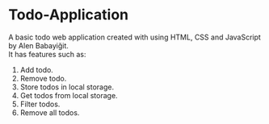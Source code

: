 # Todo-Application
A basic todo web application created with using HTML, CSS and JavaScript by Alen Babayiğit.<br>
It has features such as:
<ol>
    <li>Add todo.</li>
    <li>Remove todo.</li>
    <li>Store todos in local storage.</li>
    <li>Get todos from local storage.</li>
    <li>Filter todos.</li>
    <li>Remove all todos.</li>
<ol>
